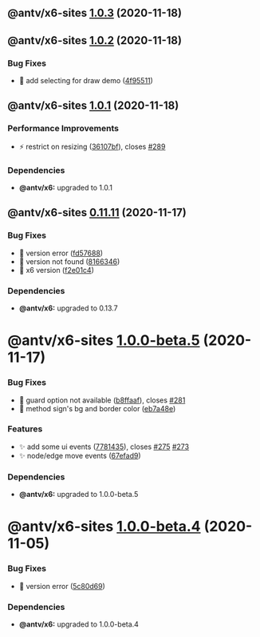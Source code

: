 ## @antv/x6-sites [1.0.3](https://github.com/antvis/x6/compare/@antv/x6-sites@1.0.2...@antv/x6-sites@1.0.3) (2020-11-18)

## @antv/x6-sites [1.0.2](https://github.com/antvis/x6/compare/@antv/x6-sites@1.0.1...@antv/x6-sites@1.0.2) (2020-11-18)


### Bug Fixes

* 🐛 add selecting for draw demo ([4f95511](https://github.com/antvis/x6/commit/4f95511639da853c0bf4f1f580bf6bdaea2fb28b))

## @antv/x6-sites [1.0.1](https://github.com/antvis/x6/compare/@antv/x6-sites@1.0.0...@antv/x6-sites@1.0.1) (2020-11-18)


### Performance Improvements

* ⚡️ restrict on resizing ([36107bf](https://github.com/antvis/x6/commit/36107bf81871b6ce083ae02bbd9ba72deb6aa9b8)), closes [#289](https://github.com/antvis/x6/issues/289)





### Dependencies

* **@antv/x6:** upgraded to 1.0.1

## @antv/x6-sites [0.11.11](https://github.com/antvis/x6/compare/@antv/x6-sites@0.11.10...@antv/x6-sites@0.11.11) (2020-11-17)


### Bug Fixes

* 🐛 version error ([fd57688](https://github.com/antvis/x6/commit/fd5768861fedda32d341c774f6e80da67646426f))
* 🐛 version not found ([8166346](https://github.com/antvis/x6/commit/8166346771f11ef5997a6e1ed376987408e57cde))
* 🐛 x6 version ([f2e01c4](https://github.com/antvis/x6/commit/f2e01c44a1f1acd9390c9de0b5ade913cfd8b03b))





### Dependencies

* **@antv/x6:** upgraded to 0.13.7

# @antv/x6-sites [1.0.0-beta.5](https://github.com/antvis/x6/compare/@antv/x6-sites@1.0.0-beta.4...@antv/x6-sites@1.0.0-beta.5) (2020-11-17)


### Bug Fixes

* 🐛 guard option not available ([b8ffaaf](https://github.com/antvis/x6/commit/b8ffaaf376f1b7a69d96fccde48a8de82e951660)), closes [#281](https://github.com/antvis/x6/issues/281)
* 🐛 method sign's bg and border color ([eb7a48e](https://github.com/antvis/x6/commit/eb7a48eeb503bac32813f137654fe2274133697c))


### Features

* ✨ add some ui events ([7781435](https://github.com/antvis/x6/commit/77814353097a96cc444d347f26309ce6ae8e7453)), closes [#275](https://github.com/antvis/x6/issues/275) [#273](https://github.com/antvis/x6/issues/273)
* ✨ node/edge move events ([67efad9](https://github.com/antvis/x6/commit/67efad9f9dac1657c0f04de15ca80c8fd50d395e))





### Dependencies

* **@antv/x6:** upgraded to 1.0.0-beta.5

# @antv/x6-sites [1.0.0-beta.4](https://github.com/antvis/x6/compare/@antv/x6-sites@1.0.0-beta.3...@antv/x6-sites@1.0.0-beta.4) (2020-11-05)


### Bug Fixes

* 🐛 version error ([5c80d69](https://github.com/antvis/x6/commit/5c80d69f66217e131176fce89b95d30bd47e3c4c))





### Dependencies

* **@antv/x6:** upgraded to 1.0.0-beta.4
